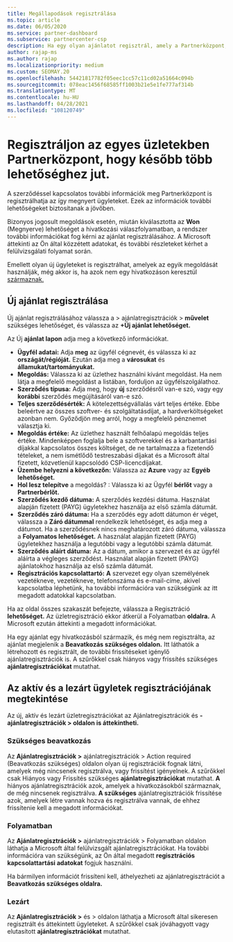 ```yaml
---
title: Megállapodások regisztrálása
ms.topic: article
ms.date: 06/05/2020
ms.service: partner-dashboard
ms.subservice: partnercenter-csp
description: Ha egy olyan ajánlatot regisztrál, amely a Partnerközpont, a Microsoft a jövőben több lehetőséget nyújt Önnek.
author: rajap-ms
ms.author: rajap
ms.localizationpriority: medium
ms.custom: SEOMAY.20
ms.openlocfilehash: 54421817782f05eec1cc57c11cd02a51664c094b
ms.sourcegitcommit: 078eac1456f68585ff1003b21e5e1fe777af314b
ms.translationtype: MT
ms.contentlocale: hu-HU
ms.lasthandoff: 04/28/2021
ms.locfileid: "108120749"
---
```

# <a name="register-deals-youve-won-in-partner-center-so-you-can-get-more-opportunities-later"></a>Regisztráljon az egyes üzletekben Partnerközpont, hogy később több lehetőséghez jut.

A szerződéssel kapcsolatos további információk meg Partnerközpont is regisztrálhatja az így megnyert ügyleteket. Ezek az információk további lehetőségeket biztosítanak a jövőben.

Bizonyos jogosult megoldások esetén, miután [](manage-leads.md)kiválasztotta az **Won** (Megnyerve) lehetőséget a hivatkozási válaszfolyamatban, a rendszer további információkat fog kérni az ajánlat regisztrálásához. A Microsoft áttekinti az Ön által közzétett adatokat, és további részleteket kérhet a felülvizsgálati folyamat során.

Emellett olyan új ügyleteket is regisztrálhat, amelyek az egyik megoldását használják, még akkor is, ha azok nem egy hivatkozáson keresztül [származnak.](referrals.md) 

## <a name="register-a-new-deal"></a>Új ajánlat regisztrálása

Új ajánlat regisztrálásához válassza a > ajánlatregisztrációk > **művelet** szükséges lehetőséget, és válassza az **+Új ajánlat lehetőséget.**

Az Új **ajánlat lapon** adja meg a következő információkat.

- **Ügyfél adatai:** Adja **meg** az ügyfél cégnevét, és válassza ki az **országát/régióját.** Ezután adja meg a **városukat** és **államukat/tartományukat.**
- **Megoldás:** Válassza ki az üzlethez használni kívánt megoldást. Ha nem látja a megfelelő megoldást a listában, forduljon az ügyfélszolgálathoz.
- **Szerződés típusa:** Adja meg, hogy **új** szerződésről van-e szó, vagy egy **korábbi** szerződés megújításáról van-e szó.
- **Teljes szerződésérték:** A kötelezettségvállalás várt teljes értéke. Ebbe beleértve az összes szoftver- és szolgáltatásdíjat, a hardverköltségeket azonban nem. Győződjön meg arról, hogy a megfelelő pénznemet választja ki.
- **Megoldás értéke:** Az üzlethez használt felhőalapú megoldás teljes értéke. Mindenképpen foglalja bele a szoftverekkel és a karbantartási díjakkal kapcsolatos összes költséget, de ne tartalmazza a fizetendő tételeket, a nem ismétlődő testreszabási díjakat és a Microsoft által fizetett, közvetlenül kapcsolódó CSP-licencdíjakat.
- **Üzembe helyezni a következőn:** Válassza az **Azure** vagy az **Egyéb lehetőséget.**
- **Hol lesz telepítve** a megoldás? : Válassza ki az Ügyfél **bérlőt** vagy a **Partnerbérlőt.**
- **Szerződés kezdő dátuma:** A szerződés kezdési dátuma. Használat alapján fizetett (PAYG) ügyletekhez használja az első számla dátumát.
- **Szerződés záró dátuma:** Ha a szerződés egy adott dátumon ér véget, válassza a **Záró dátummal** rendelkezik lehetőséget, és adja meg a dátumot. Ha a szerződésnek nincs meghatározott záró dátuma, válassza a **Folyamatos lehetőséget.** A használat alapján fizetett (PAYG) ügyletekhez használja a legutóbbi vagy a legutóbbi számla dátumát.
- **Szerződés aláírt dátuma:** Az a dátum, amikor a szervezet és az ügyfél aláírta a végleges szerződést. Használat alapján fizetett (PAYG) ajánlatokhoz használja az első számla dátumát.
- **Regisztrációs kapcsolattartó:** **A** szervezet egy olyan személyének vezetékneve, vezetékneve, telefonszáma és e-mail-címe, akivel kapcsolatba léphetünk, ha további információra van szükségünk az itt megadott adatokkal kapcsolatban. 

Ha az oldal összes szakaszát befejezte, válassza a Regisztráció **lehetőséget.** Az üzletregisztráció ekkor átkerül a Folyamatban **oldalra.** A Microsoft ezután áttekinti a megadott információkat.

Ha egy ajánlat egy hivatkozásból származik, és még nem regisztrálta, az ajánlat megjelenik a **Beavatkozás szükséges oldalon.** Itt láthatók a létrehozott és regisztrált, de további frissítéseket igénylő ajánlatregisztrációk is. A szűrőkkel csak hiányos  vagy frissítés szükséges **ajánlatregisztrációkat** mutathat.

## <a name="viewing-active-and-closed-deal-registrations"></a>Az aktív és a lezárt ügyletek regisztrációjának megtekintése

Az új, aktív és lezárt üzletregisztrációkat az Ajánlatregisztrációk és **-ajánlatregisztrációk > oldalon is áttekintheti.**

### <a name="action-required"></a>Szükséges beavatkozás

Az **Ajánlatregisztrációk >** ajánlatregisztrációk > Action required (Beavatkozás szükséges) oldalon olyan új regisztrációk fognak látni, amelyek még nincsenek regisztrálva, vagy frissítést igényelnek. A szűrőkkel csak Hiányos  vagy Frissítés szükséges **ajánlatregisztrációkat** mutathat. **A** hiányos ajánlatregisztrációk azok, amelyek a hivatkozásokból származnak, de még nincsenek regisztrálva. **A szükséges** ajánlatregisztrációk frissítése azok, amelyek létre vannak hozva és regisztrálva vannak, de ehhez frissítenie kell a megadott információkat.

### <a name="in-progress"></a>Folyamatban

Az **Ajánlatregisztrációk >** ajánlatregisztrációk > Folyamatban oldalon láthatja a Microsoft által felülvizsgált ajánlatregisztrációkat. Ha további információra van szükségünk, az Ön által megadott **regisztrációs kapcsolattartási adatokat** fogjuk használni.

Ha bármilyen információt frissíteni kell, áthelyezheti az ajánlatregisztrációt a **Beavatkozás szükséges oldalra.**

### <a name="closed"></a>Lezárt

Az **Ajánlatregisztrációk >** és > oldalon láthatja a Microsoft által sikeresen regisztrált és áttekintett ügyleteket. A szűrőkkel csak jóváhagyott  vagy elutasított **ajánlatregisztrációkat** mutathat.
